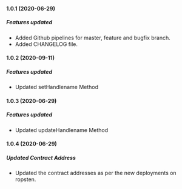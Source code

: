 #### 1.0.1 (2020-06-29)

##### Features updated

* Added Github pipelines for master, feature and bugfix branch.
* Added CHANGELOG file.


#### 1.0.2 (2020-09-11)

##### Features updated

* Updated setHandlename Method

#### 1.0.3 (2020-06-29)

##### Features updated

* Updated updateHandlename Method

#### 1.0.4 (2020-06-29)

##### Updated Contract Address

* Updated the contract addresses as per the new deployments on ropsten.
